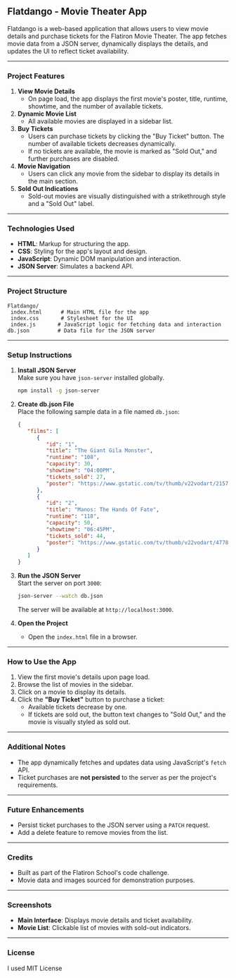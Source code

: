 
## **Flatdango - Movie Theater App**

Flatdango is a web-based application that allows users to view movie details and purchase tickets for the Flatiron Movie Theater. The app fetches movie data from a JSON server, dynamically displays the details, and updates the UI to reflect ticket availability.

---

### **Project Features**
1. **View Movie Details**  
   - On page load, the app displays the first movie's poster, title, runtime, showtime, and the number of available tickets.
2. **Dynamic Movie List**  
   - All available movies are displayed in a sidebar list.
3. **Buy Tickets**  
   - Users can purchase tickets by clicking the "Buy Ticket" button. The number of available tickets decreases dynamically.
   - If no tickets are available, the movie is marked as "Sold Out," and further purchases are disabled.
4. **Movie Navigation**  
   - Users can click any movie from the sidebar to display its details in the main section.
5. **Sold Out Indications**  
   - Sold-out movies are visually distinguished with a strikethrough style and a "Sold Out" label.

---

### **Technologies Used**
- **HTML**: Markup for structuring the app.
- **CSS**: Styling for the app's layout and design.
- **JavaScript**: Dynamic DOM manipulation and interaction.
- **JSON Server**: Simulates a backend API.

---

### **Project Structure**
```
Flatdango/
 index.html      # Main HTML file for the app
 index.css       # Stylesheet for the UI
 index.js       # JavaScript logic for fetching data and interaction
db.json         # Data file for the JSON server
```

---

### **Setup Instructions**

1. **Install JSON Server**  
   Make sure you have `json-server` installed globally.  
   ```bash
   npm install -g json-server
   ```

2. **Create db.json File**  
   Place the following sample data in a file named `db.json`:
   ```json
   {
      "films": [
         {
            "id": "1",
            "title": "The Giant Gila Monster",
            "runtime": "108",
            "capacity": 30,
            "showtime": "04:00PM",
            "tickets_sold": 27,
            "poster": "https://www.gstatic.com/tv/thumb/v22vodart/2157/p2157_v_v8_ab.jpg"
         },
         {
            "id": "2",
            "title": "Manos: The Hands Of Fate",
            "runtime": "118",
            "capacity": 50,
            "showtime": "06:45PM",
            "tickets_sold": 44,
            "poster": "https://www.gstatic.com/tv/thumb/v22vodart/47781/p47781_v_v8_ac.jpg"
         }
      ]
   }
   ```

3. **Run the JSON Server**  
   Start the server on port `3000`:
   ```bash
   json-server --watch db.json
   ```
   The server will be available at `http://localhost:3000`.

4. **Open the Project**  
   - Open the `index.html` file in a browser.

---

### **How to Use the App**
1. View the first movie's details upon page load.
2. Browse the list of movies in the sidebar.
3. Click on a movie to display its details.
4. Click the **"Buy Ticket"** button to purchase a ticket:
   - Available tickets decrease by one.
   - If tickets are sold out, the button text changes to "Sold Out," and the movie is visually styled as sold out.

---

### **Additional Notes**
- The app dynamically fetches and updates data using JavaScript's `fetch` API.
- Ticket purchases are **not persisted** to the server as per the project's requirements.

---

### **Future Enhancements**
- Persist ticket purchases to the JSON server using a `PATCH` request.
- Add a delete feature to remove movies from the list.

---

### **Credits**
- Built as part of the Flatiron School's code challenge.
- Movie data and images sourced for demonstration purposes.

---

### **Screenshots**

- **Main Interface**: Displays movie details and ticket availability.
- **Movie List**: Clickable list of movies with sold-out indicators.

---

### **License**
I used MIT License 


